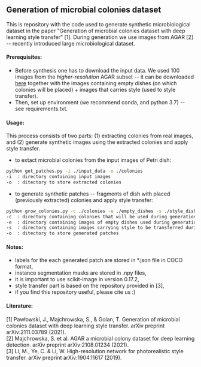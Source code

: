 ## Generation of microbial colonies dataset 

This is repository with the code used to generate synthetic microbiological dataset in the paper "Generation of microbial colonies dataset with deep learning style transfer" [1]. During generation we use images from AGAR [2] -- recently introduced large microbiological dataset.

#### Prerequisites:
- Before synthesis one has to download the input data. We used 100 images from the _higher-resolution_ AGAR subset -- it can be downloaded [here](https://link-url-here.org) together with the images containing empty dishes (on which colonies will be placed) + images that carries style (used to style transfer).
- Then, set up environment (we recommend conda, and python 3.7) -- see requirements.txt.

#### Usage:
This process consists of two parts: (1) extracting colonies from real images, and (2) generate synthetic images using the extracted colonies and apply style transfer.
- to extact microbial colonies from the input images of Petri dish:
```bash
python get_patches.py -i ./input_data -o ./colonies
-i  : directory containing input images
-o  : ditectory to store extracted colonies
```
- to generate synthetic patches -- fragments of dish with placed (previously extracted) colonies and apply style transfer:
```bash
python grow_colonies.py -c ./colonies -e ./empty_dishes -s ./style_dishes -o ./generated
-c  : directory containing colonies that will be used during generation
-e  : directory containing images of empty dishes used during generation
-s  : directory containing images carrying style to be transferred during the stylization stage
-o  : ditectory to store generated patches
```

#### Notes:
- labels for the each generated patch are stored in *.json file in COCO format,
- instance segmentation masks are stored in .npy files,
- it is important to use scikit-image in version 0.17.2,
- style transfer part is based on the repository provided in [3],
- if you find this repository useful, please cite us :)

#### Literature:
[1] Pawłowski, J., Majchrowska, S., & Golan, T. Generation of microbial colonies dataset with deep learning style transfer. arXiv preprint arXiv:2111.03789 (2021).\
[2] Majchrowska, S. et al. AGAR a microbial colony dataset for deep learning detection. arXiv preprint arXiv:2108.01234 (2021).\
[3] Li, M., Ye, C. & Li, W. High-resolution network for photorealistic style transfer. arXiv preprint arXiv:1904.11617 (2019).

